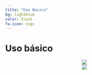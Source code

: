 ```yaml
---
title: "Uso Basico"
bg: lightblue
color: black
fa-icon: cogs
---
```


# Uso básico


<div style="text-align:center">
  <img src="http://www.oleaconsulting.com.mx/tvc/infografia-tvc-2.png" />
</div>



<div style="text-align:center">
  <img src="http://www.oleaconsulting.com.mx/tvc/blockchain-tvc.png" />
</div>



